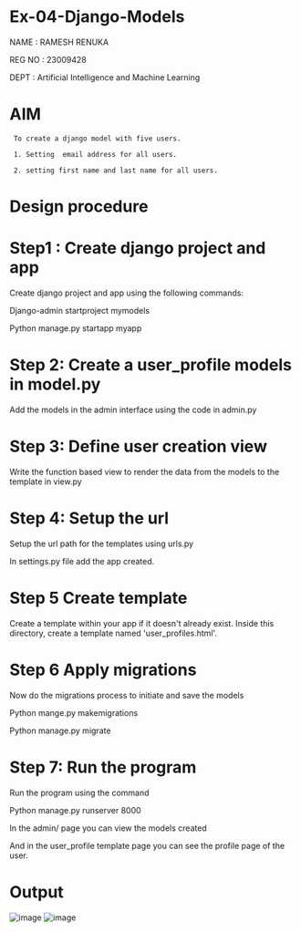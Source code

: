 # Ex-04-Django-Models
NAME   : RAMESH RENUKA

REG NO : 23009428

DEPT   : Artificial Intelligence and  Machine Learning

# AIM

     To create a django model with five users.

     1. Setting  email address for all users.

     2. setting first name and last name for all users.

# Design procedure

# Step1 : Create django project and app

Create django project and app using the following commands:

Django-admin startproject mymodels

Python manage.py startapp myapp

# Step 2: Create a user_profile models in model.py

Add the models in the admin interface using the code in admin.py

# Step 3: Define user creation view

Write the function based view to render the data from the models to the template in view.py

# Step 4: Setup the url 

Setup the url path for the templates using urls.py

In settings.py file add the app created.

# Step 5 Create template

Create a template within your app if it doesn't already exist. Inside this directory, create a template named 'user_profiles.html'.

# Step 6 Apply migrations

Now do the migrations process to initiate and save the models

Python mange.py makemigrations

Python manage.py migrate

# Step 7: Run the program 

Run the program using the command

Python manage.py runserver 8000

In the admin/ page you can view the models created

And  in the user_profile template page you can see the profile page of the user.

# Output

![image](https://github.com/RenukaRamesh/ODD2023-WT-Ex-04-Django-Models/assets/145742979/bf523ab8-6047-4dea-b24c-fabcaf625a16)
![image](https://github.com/RenukaRamesh/ODD2023-WT-Ex-04-Django-Models/assets/145742979/a744e5eb-6594-4397-875d-5db561f3c9f6)

